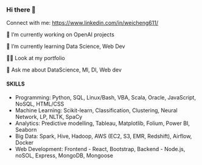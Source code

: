 ### Hi there 👋

Connect with me: https://www.linkedin.com/in/weicheng611/

🔭 I’m currently working on OpenAI projects

🌱 I’m currently learning Data Science, Web Dev

👨‍💻 Look at my portfolio 

💬 Ask me about DataScience, Ml, Dl, Web dev





#### SKILLS
* Programming: Python, SQL, Linux/Bash, VBA, Scala, Oracle, JavaScript, NoSQL, HTML/CSS
* Machine Learning: Scikit-learn, Classification, Clustering, Neural Network, LP, NLTK, SpaCy
* Analytics: Predictive modelling, Tableau, Matplotlib, Folium, Power BI, Seaborn
* Big Data: Spark, Hive, Hadoop, AWS (EC2, S3, EMR, Redshift), Airflow, Docker
* Web Development: Frontend - React, Bootstrap, Backend - Node.js, noSOL, Express, MongoDB, Mongoose
